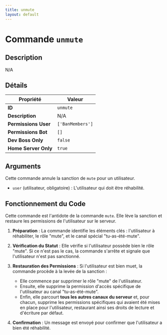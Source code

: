 ```yaml
---
title: unmute
layout: default
---
```


# Commande `unmute`

## Description

N/A

## Détails

| Propriété | Valeur |
| --- | --- |
| **ID** | `unmute` |
| **Description** | N/A |
| **Permissions User** | `['BanMembers']` |
| **Permissions Bot** | `[]` |
| **Dev Boss Only** | `false` |
| **Home Server Only** | `true` |

## Arguments

Cette commande annule la sanction de `mute` pour un utilisateur.

-   `user` (utilisateur, obligatoire) : L'utilisateur qui doit être réhabilité.

## Fonctionnement du Code

Cette commande est l'antidote de la commande `mute`. Elle lève la sanction et restaure les permissions de l'utilisateur sur le serveur.

1.  **Préparation** : La commande identifie les éléments clés : l'utilisateur à réhabiliter, le rôle "mute", et le canal spécial "tu-as-été-mute".

2.  **Vérification du Statut** : Elle vérifie si l'utilisateur possède bien le rôle "mute". Si ce n'est pas le cas, la commande s'arrête et signale que l'utilisateur n'est pas sanctionné.

3.  **Restauration des Permissions** : Si l'utilisateur est bien muet, la commande procède à la levée de la sanction :
    -   Elle commence par supprimer le rôle "mute" de l'utilisateur.
    -   Ensuite, elle supprime la permission d'accès spécifique de l'utilisateur au canal "tu-as-été-mute".
    -   Enfin, elle parcourt **tous les autres canaux du serveur** et, pour chacun, supprime les permissions spécifiques qui avaient été mises en place pour l'utilisateur, restaurant ainsi ses droits de lecture et d'écriture par défaut.

4.  **Confirmation** : Un message est envoyé pour confirmer que l'utilisateur a bien été réhabilité.
